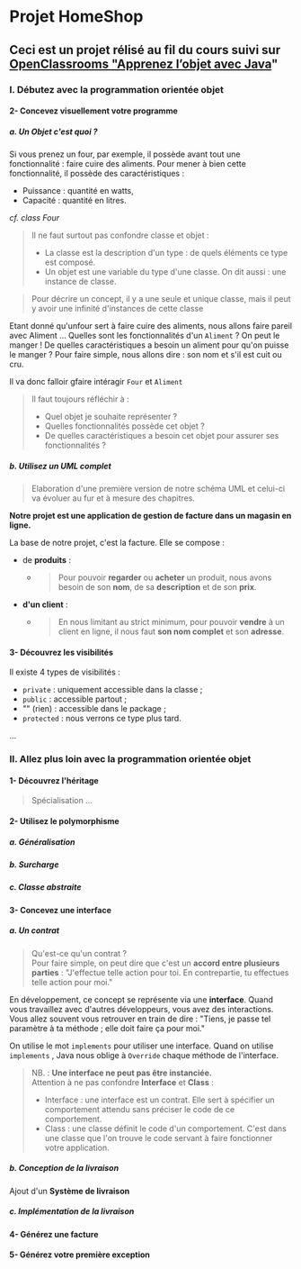 # **Projet HomeShop**
## Ceci est un projet rélisé au fil du cours suivi sur [OpenClassrooms "Apprenez l’objet avec Java](https://openclassrooms.com/fr/courses/4989236-apprenez-l-objet-avec-java)" 
### I. Débutez avec la programmation orientée objet
#### 2- Concevez visuellement votre programme
##### a. Un Objet c'est quoi ?

Si vous prenez un four, par exemple, il possède avant tout une fonctionnalité : faire cuire des aliments. Pour mener à bien cette fonctionnalité, il possède des caractéristiques  :
- Puissance : quantité en watts,
- Capacité :  quantité en litres.

_cf. class Four_

>Il ne faut surtout pas confondre classe et objet : 
>- La classe est la description d'un type : de quels éléments ce type est composé.
>- Un objet est une variable du type d'une classe. On dit aussi : une instance de classe.

> Pour décrire un concept, il y a une seule et unique classe, mais il peut y avoir une infinité d'instances de cette classe

Etant donné qu'unfour sert à faire cuire des aliments, nous allons faire pareil avec Aliment ...
Quelles sont les fonctionnalités d'un  `Aliment` ? On peut le manger ! 
De quelles caractéristiques a besoin un aliment pour qu'on puisse le manger ? Pour faire simple, nous allons dire : son nom et s'il est cuit ou cru.

Il va donc falloir gfaire intéragir `Four` et `Aliment`

>Il faut toujours réfléchir à :
>- Quel objet je souhaite représenter ?
>- Quelles fonctionnalités possède cet objet ?
 >- De quelles caractéristiques a besoin cet objet pour assurer ses fonctionnalités ?
 
##### b. Utilisez un UML complet
>Elaboration d'une première version de notre schéma UML et celui-ci va évoluer au fur et à mesure des chapitres.

**Notre projet est une application de gestion de facture dans un magasin en ligne.**

La base de notre projet, c'est la facture. Elle se compose :
- de **produits** :
    - > Pour pouvoir **regarder** ou **acheter** un produit, nous avons besoin de son **nom**, de sa **description** et de son **prix**.
- **d'un client** :
    - > En nous limitant au strict minimum, pour pouvoir **vendre** à un client en ligne, il nous faut **son nom complet** et son **adresse**.
    
#### 3- Découvrez les visibilités
 Il existe 4 types de visibilités :
 - `private` : uniquement accessible dans la classe ;
 - `public` : accessible partout ;
 - ""   (rien) : accessible dans le package ;
 - `protected` : nous verrons ce type plus tard.


...

### II. Allez plus loin avec la programmation orientée objet

#### 1- Découvrez l'héritage
> Spécialisation
...

#### 2- Utilisez le polymorphisme
##### a. Généralisation
##### b. Surcharge
##### c. Classe abstraite

#### 3- Concevez une interface
##### a. Un contrat
>Qu'est-ce qu'un contrat ? <br>
Pour faire simple, on peut dire que c'est un **accord entre plusieurs parties** : "J'effectue telle action pour toi. En contrepartie, tu effectues telle action pour moi."

En développement, ce concept se représente via une **interface**. Quand vous travaillez avec d'autres développeurs, vous avez des interactions. Vous allez souvent vous retrouver en train de dire : "Tiens, je passe tel paramètre à ta méthode ; elle doit faire ça pour moi."

On utilise le mot ``implements`` pour utiliser une interface. Quand on utilise  ``implements`` , Java nous oblige à  ``Override``  chaque méthode de l'interface.

>NB. : **Une interface ne peut pas être instanciée.** <br>
Attention à ne pas confondre **Interface** et **Class** :
>- Interface : une interface est un contrat. Elle sert à spécifier un comportement attendu sans préciser le code de ce comportement.
>- Class : une classe définit le code d'un comportement. C'est dans une classe que l'on trouve le code servant à faire fonctionner votre application.


##### b. Conception de la livraison
Ajout d'un **Système de livraison**

##### c. Implémentation de la livraison

#### 4- Générez une facture
#### 5- Générez votre première exception


